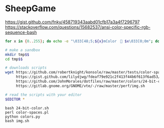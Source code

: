 # SheepGame
https://gist.github.com/fnky/458719343aabd01cfb17a3a4f7296797
https://stackoverflow.com/questions/15682537/ansi-color-specific-rgb-sequence-bash

```bash
for x in {0..255}; do echo -e "\033[48;5;${x}mColor　🐑 $x\033[0;0m"; done
```

```bash
# make a sandbox
mkdir tmp$$
cd tmp$$

# downloads scripts
wget https://github.com/robertknight/konsole/raw/master/tests/color-spaces.pl \
     https://gist.github.com/lilydjwg/fdeaf79e921c2f413f44b6f613f6ad53/raw/94d8b2be62657e96488038b0e547e3009ed87d40/colors.py \
     https://github.com/JohnMorales/dotfiles/raw/master/colors/24-bit-color.sh \
     https://gitlab.gnome.org/GNOME/vte/-/raw/master/perf/img.sh

# read the scripts with your editor
$EDITOR *
```

```ec
bash 24-bit-color.sh
perl color-spaces.pl
python colors.py
bash img.sh
```